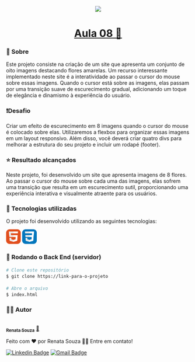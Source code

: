 <div align="center">
<img src="https://media.giphy.com/media/FsUyUFvH7AUYo0py2W/giphy.gif" width=65>
</div>
<h1 align="center">
  <a href="renatasoouza.github.io/flores/" target="_blank">Aula 08 🔗  </a>
</h1>

### 📖 Sobre
Este projeto consiste na criação de um site que apresenta um conjunto de oito imagens destacando flores amarelas. Um recurso interessante implementado neste site é a interatividade ao passar o cursor do mouse sobre essas imagens. Quando o cursor está sobre as imagens, elas passam por uma transição suave de escurecimento gradual, adicionando um toque de elegância e dinamismo à experiência do usuário.



### ❗Desafio
Criar um efeito de escurecimento em 8 imagens quando o cursor do mouse é colocado sobre elas. Utilizaremos a flexbox para organizar essas imagens em um layout responsivo. Além disso, você deverá criar quatro divs para melhorar a estrutura do seu projeto e incluir um rodapé (footer).

### ⭐ Resultado alcançados
Neste projeto, foi desenvolvido um site que apresenta imagens de 8 flores. Ao passar o cursor do mouse sobre cada uma das imagens, elas sofrem uma transição que resulta em um escurecimento sutil, proporcionando uma experiência interativa e visualmente atraente para os usuários.

### 🚀 Tecnologias utilizadas
O projeto foi desenvolvido utilizando as seguintes tecnologias:

<p align="left">
<img src="https://raw.githubusercontent.com/tandpfun/skill-icons/main/icons/HTML.svg" alt="html5" width="40" height="40"/>
<img src="https://raw.githubusercontent.com/tandpfun/skill-icons/main/icons/CSS.svg" alt="css3" width="40" height="40"/>
<!-- <img src="https://raw.githubusercontent.com/tandpfun/skill-icons/main/icons/JavaScript.svg" alt="javascript" width="40" height="40"/> -->
</p>

### 🎲 Rodando o Back End (servidor)

```bash
# Clone este repositório
$ git clone https://link-para-o-projeto

# Abre o arquivo
$ index.html
```

### 👨‍💻 Autor

<a href="https://github.com/RenataSoouza">
 <img style="border-radius: 50%;" src="https://avatars.githubusercontent.com/RenataSoouza" width="100px;" alt=""/>
 <br />
 <sub><b>Renata Souza</b></sub></a> <a href="https://github.com/RenataSoouza" title="Github">🚀</a>


Feito com ❤️ por Renata Souza 👋🏽 Entre em contato!

[![Linkedin Badge](https://img.shields.io/badge/-RenataSoouza-blue?style=flat-square&logo=Linkedin&logoColor=white&link=https://www.linkedin.com/in/renatasoouza?trk=contact-info)](https://www.linkedin.com/in/renatasoouza?trk=contact-info) 
[![Gmail Badge](https://img.shields.io/badge/-renatafjb@hotmail.com-c14438?style=flat-square&logo=Gmail&logoColor=white&link=mailto:renata-fjb@hotmail.com)](mailto:renata-fjb@hotmail.com)

